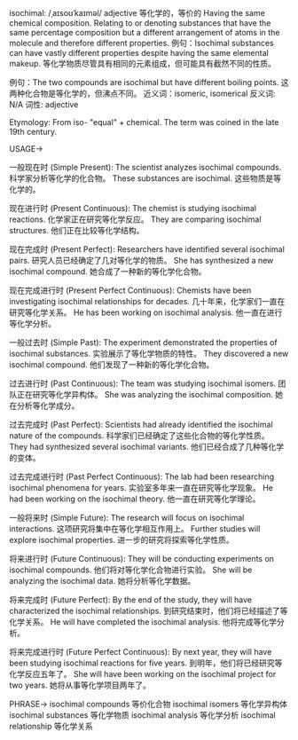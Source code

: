 isochimal: /ˌaɪsoʊˈkaɪməl/
adjective
等化学的，等价的
Having the same chemical composition.  Relating to or denoting substances that have the same percentage composition but a different arrangement of atoms in the molecule and therefore different properties.
例句：Isochimal substances can have vastly different properties despite having the same elemental makeup. 等化学物质尽管具有相同的元素组成，但可能具有截然不同的性质。

例句：The two compounds are isochimal but have different boiling points. 这两种化合物是等化学的，但沸点不同。
近义词：isomeric, isomerical
反义词: N/A
词性: adjective

Etymology:  From iso- "equal" + chemical.  The term was coined in the late 19th century.

USAGE->

一般现在时 (Simple Present):
The scientist analyzes isochimal compounds. 科学家分析等化学的化合物。
These substances are isochimal. 这些物质是等化学的。


现在进行时 (Present Continuous):
The chemist is studying isochimal reactions.  化学家正在研究等化学反应。
They are comparing isochimal structures. 他们正在比较等化学结构。


现在完成时 (Present Perfect):
Researchers have identified several isochimal pairs. 研究人员已经确定了几对等化学的物质。
She has synthesized a new isochimal compound. 她合成了一种新的等化学化合物。


现在完成进行时 (Present Perfect Continuous):
Chemists have been investigating isochimal relationships for decades.  几十年来，化学家们一直在研究等化学关系。
He has been working on isochimal analysis. 他一直在进行等化学分析。


一般过去时 (Simple Past):
The experiment demonstrated the properties of isochimal substances.  实验展示了等化学物质的特性。
They discovered a new isochimal compound. 他们发现了一种新的等化学化合物。


过去进行时 (Past Continuous):
The team was studying isochimal isomers.  团队正在研究等化学异构体。
She was analyzing the isochimal composition. 她在分析等化学成分。


过去完成时 (Past Perfect):
Scientists had already identified the isochimal nature of the compounds.  科学家们已经确定了这些化合物的等化学性质。
They had synthesized several isochimal variants. 他们已经合成了几种等化学的变体。


过去完成进行时 (Past Perfect Continuous):
The lab had been researching isochimal phenomena for years.  实验室多年来一直在研究等化学现象。
He had been working on the isochimal theory. 他一直在研究等化学理论。


一般将来时 (Simple Future):
The research will focus on isochimal interactions.  这项研究将集中在等化学相互作用上。
Further studies will explore isochimal properties.  进一步的研究将探索等化学性质。


将来进行时 (Future Continuous):
They will be conducting experiments on isochimal compounds. 他们将对等化学化合物进行实验。
She will be analyzing the isochimal data. 她将分析等化学数据。


将来完成时 (Future Perfect):
By the end of the study, they will have characterized the isochimal relationships. 到研究结束时，他们将已经描述了等化学关系。
He will have completed the isochimal analysis. 他将完成等化学分析。


将来完成进行时 (Future Perfect Continuous):
By next year, they will have been studying isochimal reactions for five years.  到明年，他们将已经研究等化学反应五年了。
She will have been working on the isochimal project for two years.  她将从事等化学项目两年了。


PHRASE->
isochimal compounds 等价化合物
isochimal isomers 等化学异构体
isochimal substances 等化学物质
isochimal analysis 等化学分析
isochimal relationship 等化学关系
